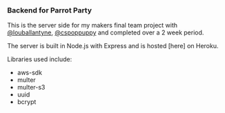 ### Backend for Parrot Party

This is the server side for my makers final team project with [@louballantyne](https://github.com/louballantyne), [@cspoppuppy](https://github.com/cspoppuppy) and completed over a 2 week period.

The server is built in Node.js with Express and is hosted [here] on Heroku.

Libraries used include:

-   aws-sdk
-   multer
-   multer-s3
-   uuid
-   bcrypt
